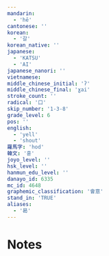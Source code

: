 ```yaml
---
mandarin:
  - 'hē'
cantonese: ''
korean:
  - '갈'
korean_native: ''
japanese:
  - 'KATSU'
  - 'AI'
japanese_nanori: ''
vietnamese:
middle_chinese_initial: 'ʔ'
middle_chinese_final: 'ɣai'
stroke_count: ''
radical: '口'
skip_number: '1-3-8'
grade_level: 6
pos: ''
english:
  - 'yell'
  - 'shout'
羅馬字: 'hod'
韓文: '혿'
joyo_level: ''
hsk_level: ''
hanmun_edu_level: ''
danayo_id: 6335
mc_id: 4648
graphemic_classification: '會意'
stand_in: 'TRUE'
aliases:
  - '曷'
---
```


# Notes
